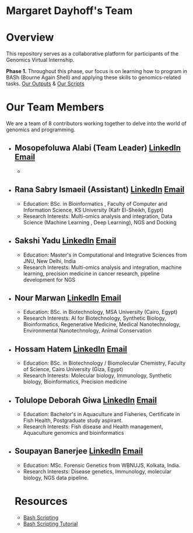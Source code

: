 # Margaret Dayhoff's Team

# Overview
This repository serves as a collaborative platform for participants of the Genomics Virtual Internship.

**Phase 1.** Throughout this phase, our focus is on learning how to program in BASh (Bourne Again Shell) and applying these skills to genomics-related tasks.
[Our Outputs](https://github.com/Rana-Sabrii/Team-Margaret/tree/main/Output) & [Our Scripts](https://github.com/Rana-Sabrii/Team-Margaret/tree/main/Script)
# Our Team Members
We are a team of 8 contributors working together to delve into the world of genomics and programming. 
- Mosopefoluwa Alabi (Team Leader)
  [LinkedIn](https://www.linkedin.com/in/mosopefoluwa-alabi/)
  [Email](mailto:mosopealabi@gmail.com)
  -
  -
- Rana Sabry Ismaeil (Assistant)
  [LinkedIn](https://www.linkedin.com/in/rana-sabry/)
  [Email](mailto:ranaasabrii2@gmail.com)
  -
  -  Education: BSc. in Bioinformatics , Faculty of Computer and Information Science, KS University (Kafr El-Sheikh, Egypt)
  - Research Interests: Multi-omics analysis and integration, Data Science (Machine Learning , Deep Learning),  NGS and Docking
- Sakshi Yadu
[LinkedIn](https://www.linkedin.com/in/sakshi-yadu-sy08/)
[Email](mailto:sakshiydv08@gmai.com)
  -
  - Education: Master's in Computational and Integrative Sciences from JNU, New Delhi, India
  - Research Interests: Multi-omics analysis and integration, machine learning, precision medicine in cancer research, pipeline development for NGS
- Nour Marwan
[LinkedIn](https://www.linkedin.com/in/nour-mmm/)
[Email](mailto:nourmarwanmm@gmail.com)
  -
  - Education: BSc. in Biotechnology, MSA University (Cairo, Egypt)
  - Research Interests: AI for Biotechnology, Synthetic Biology, Bioinformatics, Regenerative Medicine, Medical Nanotechnology, Environmental Nanotechnology, Animal Conservation

- Hossam Hatem
[LinkedIn](https://www.linkedin.com/in/hossamhatem/)
[Email](mailto:hossamhatem59@gmail.com)
  -
  - Education: BSc. in Biotechnology / Biomolecular Chemistry, Faculty of Science, Cairo University (Giza, Egypt)
  - Research Interests: Molecular biology, Immunology, Synthetic biology, Bioinformatics, Precision medicine

- Tolulope Deborah Giwa
  [LinkedIn](www.linkedin.com/in/tolulopegiwa)
  [Email](mailto:giwatolulope.gtd@gmail.com)
  -
  - Education: Bachelor's in Aquaculture and Fisheries, Certificate in Fish Health, Postgraduate study aspirant.
  - Research Interests: Fish disease and Health management, Aquaculture genomics and bioinformatics

- Soupayan Banerjee
  [LinkedIn](https://www.linkedin.com/in/soupayan-banerjee-1b79291ba/)
  [Email](mailto:banerjeesoupayan7@gmail.com)
  -
  - Education: MSc. Forensic Genetics from WBNUJS, Kolkata, India.
  - Research Interests: Disease genetics, Immunology, molecular biology, NGS data pipeline.

  # Resources

  - [Bash Scripting](https://linuxhandbook.com/bash/)
  - [Bash Scripting Tutorial](https://linuxconfig.org/bash-scripting-tutorial)
